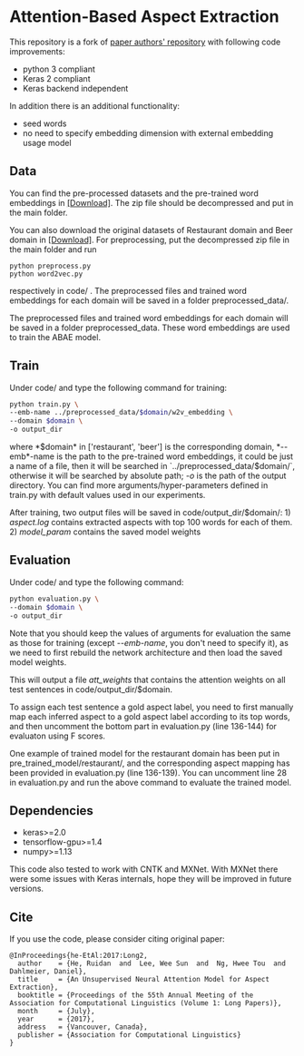 # Attention-Based Aspect Extraction
This repository is a fork of [paper authors' repository](https://github.com/ruidan/Unsupervised-Aspect-Extraction) with
following code improvements:
* python 3 compliant
* Keras 2 compliant
* Keras backend independent

In addition there is an additional functionality:
* seed words 
* no need to specify embedding dimension with external embedding usage model


## Data
You can find the pre-processed datasets and the pre-trained word embeddings in [[Download]](https://drive.google.com/open?id=1L4LRi3BWoCqJt5h45J2GIAW9eP_zjiNc). The zip file should be decompressed and put in the main folder.

You can also download the original datasets of Restaurant domain and Beer domain in [[Download]](https://drive.google.com/open?id=1qzbTiJ2IL5ATZYNMp2DRkHvbFYsnOVAQ). For preprocessing, put the decompressed zip file in the main folder and run 
```
python preprocess.py
python word2vec.py
```
respectively in code/ . The preprocessed files and trained word embeddings for each domain will be saved in a folder preprocessed_data/.


The preprocessed files and trained word embeddings for each domain will be saved in a folder preprocessed_data. These word embeddings are used to train the ABAE model.

## Train
Under code/ and type the following command for training:
```bash
python train.py \
--emb-name ../preprocessed_data/$domain/w2v_embedding \
--domain $domain \
-o output_dir 
```
where *$domain* in ['restaurant', 'beer'] is the corresponding domain, *--emb*-name is the path to the pre-trained word embeddings, it could be just a name of a file, then it will be searched in `../preprocessed_data/$domain/`, otherwise it will be searched by absolute path; *-o* is the path of the output directory. You can find more arguments/hyper-parameters defined in train.py with default values used in our experiments.

After training, two output files will be saved in code/output_dir/$domain/: 1) *aspect.log* contains extracted aspects with top 100 words for each of them. 2) *model_param* contains the saved model weights

## Evaluation
Under code/ and type the following command:
```bash
python evaluation.py \
--domain $domain \
-o output_dir 
```
Note that you should keep the values of arguments for evaluation the same as those for training (except *--emb-name*, you don't need to specify it), as we need to first rebuild the network architecture and then load the saved model weights.

This will output a file *att_weights* that contains the attention weights on all test sentences in code/output_dir/$domain.

To assign each test sentence a gold aspect label, you need to first manually map each inferred aspect to a gold aspect label according to its top words, and then uncomment the bottom part in evaluation.py (line 136-144) for evaluaton using F scores.

One example of trained model for the restaurant domain has been put in pre_trained_model/restaurant/, and the corresponding aspect mapping has been provided in evaluation.py (line 136-139). You can uncomment line 28 in evaluation.py and run the above command to evaluate the trained model.

## Dependencies
* keras>=2.0
* tensorflow-gpu>=1.4
* numpy>=1.13

This code also tested to work with CNTK and MXNet. With MXNet there were some issues with Keras internals, 
hope they will be improved in future versions.

## Cite
If you use the code, please consider citing original paper:
```
@InProceedings{he-EtAl:2017:Long2,
  author    = {He, Ruidan  and  Lee, Wee Sun  and  Ng, Hwee Tou  and  Dahlmeier, Daniel},
  title     = {An Unsupervised Neural Attention Model for Aspect Extraction},
  booktitle = {Proceedings of the 55th Annual Meeting of the Association for Computational Linguistics (Volume 1: Long Papers)},
  month     = {July},
  year      = {2017},
  address   = {Vancouver, Canada},
  publisher = {Association for Computational Linguistics}
}
```





